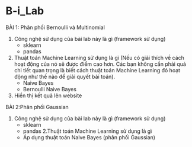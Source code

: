 # B-i_Lab
BÀI 1: Phân phối Bernoulli và Multinomial
1. Công nghệ sử dụng của bài lab này là gì (framework sử dụng)
   + sklearn
   + pandas
2. Thuật toán Machine Learning sử dụng là gì (Nếu có giải thích về cách hoạt động của nó sẽ được điểm cao hơn. Các bạn không cần phải quá chi tiết quan trọng là biết cách thuật toán Machine Learning đó hoạt động như thế nào để giải quyết bài toán).
   + Naive Bayes
   + Bernoulli Naive Bayes
3. Hiển thị kết quả lên website

BÀI 2:Phân phối Gaussian
1. Công nghệ sử dụng của bài lab này là gì (framework sử dụng)
   + sklearn
   + pandas
2.Thuật toán Machine Learning sử dụng là gì
    + Áp dụng thuật toán Naive Bayes (phân phối Gaussian)
